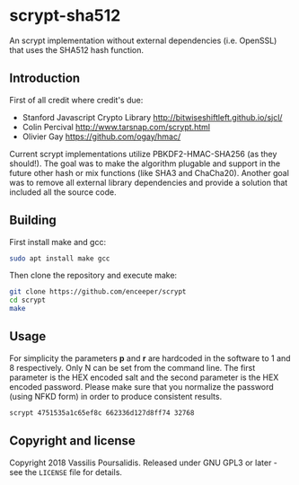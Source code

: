 # scrypt-sha512

An scrypt implementation without external dependencies (i.e. OpenSSL) that uses the SHA512 hash function.

## Introduction

First of all credit where credit's due:
* Stanford Javascript Crypto Library http://bitwiseshiftleft.github.io/sjcl/
* Colin Percival http://www.tarsnap.com/scrypt.html
* Olivier Gay https://github.com/ogay/hmac/

Current scrypt implementations utilize PBKDF2-HMAC-SHA256 (as they should!). The goal was to make the algorithm plugable and support in the future other hash or mix functions (like SHA3 and ChaCha20). Another goal was to remove all external library dependencies and provide a solution that included all the source code. 

## Building

First install make and gcc:

```bash
sudo apt install make gcc
```

Then clone the repository and execute make:

```bash
git clone https://github.com/enceeper/scrypt
cd scrypt
make
```

## Usage

For simplicity the parameters **p** and **r** are hardcoded in the software to 1 and 8 respectively. Only N can be set from the command line. The first parameter is the HEX encoded salt and the second parameter is the HEX encoded password. Please make sure that you normalize the password (using NFKD form) in order to produce consistent results.

```bash
scrypt 4751535a1c65ef8c 662336d127d8ff74 32768
```

## Copyright and license

Copyright 2018 Vassilis Poursalidis. Released under GNU GPL3 or later - see the `LICENSE` file for details.
